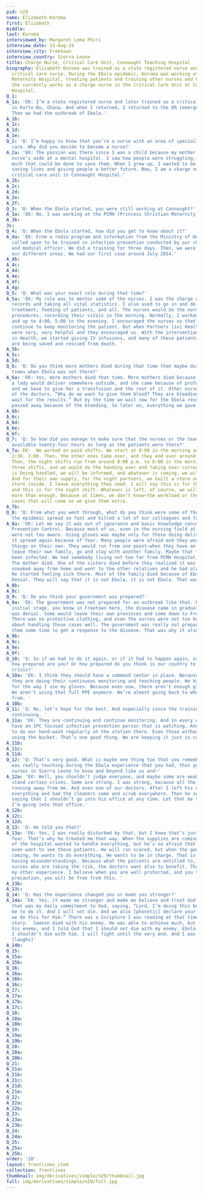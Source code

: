 ```yaml
---
pid: n29
name: Elizabeth Koroma
first: Elizabeth
middle: 
last: Koroma
interviewed_by: Margaret Loma Phiri
interview_date: 13-Aug-19
interview_city: Freetown
interview_country: Sierra Leone
title: Charge Nurse, Critical Care Unit, Connaught Teaching Hospital
biography: Elizabeth Koroma was trained as a state registered nurse and then as a
  critical care nurse. During the Ebola epidemic, Koroma was working at Princess Christian
  Maternity Hospital, treating patients and training other nurses and healthcare workers.
  She currently works as a charge nurse in the Critical Care Unit at Connaught Teaching
  Hospital.
Q_1: 
A_1a: 'EK: I’m a state registered nurse and later trained as a critical care nurse
  in Korle-Bu, Ghana. And when I returned, I returned to the ER [emergency room].
  Then we had the outbreak of Ebola.'
A_1b: 
A_1c: 
A_1d: 
A_1e: 
Q_2: 'Q: I’m happy to know that you’re a nurse with an area of specialization in critical
  care. Why did you decide to become a nurse?'
A_2a: 'EK: The passion was there since I was a child because my mother worked as a
  nurse’s aide at a mental hospital. I saw how people were struggling, and there wasn’t
  much that could be done to save them. When I grew up, I wanted to be part of those
  saving lives and giving people a better future. Now, I am a charge nurse at the
  critical care unit in Connaught Hospital.'
A_2b: 
A_2c: 
A_2d: 
A_2e: 
A_2f: 
Q_3: 'Q: When the Ebola started, you were still working at Connaught?'
A_3a: 'EK: No, I was working at the PCMH [Princess Christian Maternity Hospital].'
A_3b: 
3c: 
Q_4: 'Q: When the Ebola started, how did you get to know about it?'
A_4a: 'EK: From a radio program and information from the Ministry of Health. We were
  called upon to be trained in infection prevention conducted by our chief nursing
  and medical officer. We did a training for three days. Then, we were sent out to
  our different areas. We had our first case around July 2014.'
A_4b: 
A_4c: 
A_4d: 
A_4e: 
A_4f: 
A_4g: 
Q_5: 'Q: What was your exact role during that time?'
A_5a: 'EK: My role was to mentor some of the nurses. I was the charge nurse keeping
  records and taking all vital statistics. I also used to go in and do deliveries,
  treatment, feeding of patients, and all. The nurses would do the normal nursing
  procedures, recording their vitals in the morning. Normally, I worked in the morning
  and up to 4:00, 5:00 in the evening. I encouraged the nurses so that they would
  continue to keep monitoring the patient. But when Partners [in] Health came, they
  were very, very helpful and they encouraged us. With the intervention of Partners
  in Health, we started giving IV infusions, and many of these patients now, they
  are being saved and rescued from death. '
A_5b: 
A_5c: 
A_5d: 
Q_6: 'Q: Do you think more mothers died during that time than maybe during the other
  times when Ebola was not there?'
A_6a: 'EK: Yes, more mothers died that time. More mothers died because of fear. Like
  a lady would deliver somewhere outside, and she came because of profuse bleeding,
  and we have to give her a transfusion and the rest of it. Other nurses—even some
  of the doctors, “Why do we want to give them blood? They are bleeding. And let us
  wait for the results.” But by the time we wait now for the Ebola results, they’ve
  passed away because of the bleeding. So later on, everything we gave transfusions. '
A_6b: 
A_6c: 
A_6d: 
A_6e: 
A_6f: 
Q_7: 'Q: So how did you manage to make sure that the nurses or the team members were
  available twenty-four hours as long as the patients were there?'
A_7a: EK:  We worked on paid shifts. We start at 8:00 in the morning and we end around
  2:30, 3:00. Then, the other ones take over, and they end over around 8:00 to 9:00.
  Then, the night shifts run from around 8:00 p.m. to 8:00 in the morning. It was
  three shifts, and we would do the handing over and taking over correctly. Whatever
  is being handled, we will be informed, and whatever is coming, we will be informed.
  And for their own supply, for the night partners, we built a store outside and a
  store inside. I leave everything they need. I will say this is for the day shift,
  and this is for the night shift. Whatever is left, of course, we will give them
  more than enough. Because at times, we don’t know—the workload or the number of
  cases that will come so we give them extra. 
A_7b: 
Q_8: 'Q: From what you went through, what do you think were some of the reasons why
  the epidemic spread so fast and killed a lot of our colleagues and families?'
A_8a: 'EK: Let me say it was out of ignorance and basic knowledge concerning Infection
  Prevention Control. Because most of us, even in the nursing field at that time,
  were not too aware. Using gloves was maybe only for those doing deliveries. Then,
  it spread again because of fear. Many people were afraid and they were just doing
  things on their own. They would run from one point—when they have an attack, they
  leave their own family, go and stay with another family. Maybe that family had already
  been infected. We had somebody living not too far from PCMH Hospital, a boy, a youth.
  The mother died. One of the sisters died before they realized it was Ebola. He just
  sneaked away from home and went to the other relatives and he had already been infected.
  He started feeling sick there. Most of the family died because of Ebola and denial.
  Denial. They will say that it is not Ebola, it is not Ebola. That was the reason.'
A_8b: 
A_8c: 
Q_9: 'Q: Do you think your government was prepared?'
A_9a: 'EK: The government was not prepared for an outbreak like that. Because at the
  initial stage, you know in Freetown here, the disease came in gradually. And there
  was denial. Some would leave their own provinces and come down to Freetown here.
  There was no protective clothing, and even the nurses were not too knowledgeable
  about handling those cases well. The government was really not prepared. It took
  them some time to get a response to the disease. That was why it also spread.'
A_9b: 
A_9c: 
A_9e: 
A_9f: 
Q_10: 'Q: So if we had to do it again, or if it had to happen again, or any epidemic,
  how prepared are you? Or how prepared do you think is our country to manage the
  crisis?'
A_10a: 'EK: I think they should have a command center in place. Because even now,
  they are doing their continuous monitoring and teaching people. We have to fight
  for the way I use my gloves. Because even now, there aren’t enough gloves for us.
  We aren’t using that full PPE anymore. We’re almost going back to where we came
  from. '
A_10b: 
Q_11: 'Q: No, let’s hope for the best. And especially since the trainings are still
  continuing. '
A_11a: 'EK: They are continuing and continue monitoring. And in every ward now, we
  have an IPC focused infection prevention person that is watching. And we continue
  to do our hand-wash regularly at the station there. Even those without tap, we are
  using the bucket. That’s one good thing. We are keeping it just in case [laughs].'
A_11b: 
A_11c: 
A_11d: 
Q_12: 'Q: That’s very good. What is maybe one thing too that you remember most that
  was really touching during the Ebola experience that you had, that you’d want the
  nurses in Sierra Leone to know and beyond like us and—'
A_12a: 'EK: Well, you shouldn’t judge everyone, and maybe some are weak. They can’t
  stand certain crises. Some are strong. I was strong, because all the nurses were
  running away from me. And even one of our doctors. After I left his office, he removed
  everything and had the cleaners come and scrub everywhere. Then he sent me a message
  saying that I shouldn’t go into his office at any time. Let that be the last time
  I’m going into that office.'
A_12b: 
A_12c: 
A_12d: 
Q_13: 'Q: He told you that?'
A_13a: 'EK: Yes, I was really disturbed by that, but I knew that’s just because of
  fear. That’s why he treated me that way. When the supplies are coming, the head
  of the hospital wanted to handle everything, but he’s so afraid that he doesn’t
  even want to see these patients. He will run scared, but when the good things are
  coming, he wants to do everything. He wants to be in charge. That is where we are
  having misunderstandings. Because what the patients are entitled to, and even the
  nurses who are taking the risk, the doctors want also to benefit. That was [laughs]
  my other experience. I believe when you are well protected, and you take your necessary
  precaution, you will be free from this. '
A_13b: 
A_13c: 
Q_14: 'Q: Has the experience changed you or made you stronger?'
A_14a: 'EK: Yes, it made me stronger and made me believe and trust God more. Because
  that was my daily commitment to God, saying, “Lord, I’m doing this because you called
  me to do it. And I will not die. And we also [phonetic] declare your goodness, and
  we do this for Him.” There was a Scripture I was reading at that time, the Samson
  story.  Samson died with his enemy. He was able to achieve much, but he died with
  his enemy, and I told God that I should not die with my enemy. Ebola is my enemy.
  I shouldn’t die with him. I will fight until the very end. And I was fortunate.
  [laughs]'
A_14b: 
Q_15: 
A_15a: 
A_15b: 
Q_16: 
A_16a: 
A_16b: 
A_16c: 
Q_17: 
A_17a: 
A_17b: 
A_17c: 
Q_18: 
A_18a: 
A_18b: 
Q_19: 
A_19a: 
A_19b: 
Q_20: 
A_20a: 
A_20b: 
Q_21: 
A_21a: 
A_21b: 
A_21c: 
A_21d: 
A_21e: 
Q_22: 
A_22a: 
A_22b: 
Q_23: 
A_23a: 
A_23b: 
Q_24: 
A_24a: 
Q_25: 
A_25a: 
A_25b: 
order: '28'
layout: frontlines_item
collection: frontlines
thumbnail: img/derivatives/simple/n29/thumbnail.jpg
full: img/derivatives/simple/n29/full.jpg
---
```

